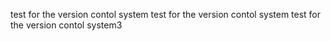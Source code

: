 test for the version contol system
test for the version contol system
test for the version contol system3
